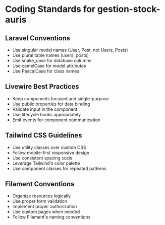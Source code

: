 # Coding Standards for gestion-stock-auris

## Laravel Conventions
- Use singular model names (User, Post, not Users, Posts)
- Use plural table names (users, posts)
- Use snake_case for database columns
- Use camelCase for model attributes
- Use PascalCase for class names

## Livewire Best Practices
- Keep components focused and single-purpose
- Use public properties for data binding
- Validate input in the component
- Use lifecycle hooks appropriately
- Emit events for component communication

## Tailwind CSS Guidelines
- Use utility classes over custom CSS
- Follow mobile-first responsive design
- Use consistent spacing scale
- Leverage Tailwind's color palette
- Use component classes for repeated patterns

## Filament Conventions
- Organize resources logically
- Use proper form validation
- Implement proper authorization
- Use custom pages when needed
- Follow Filament's naming conventions
